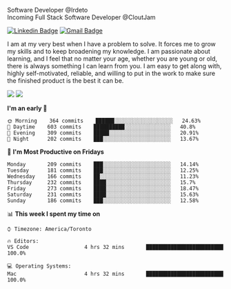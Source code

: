 Software Developer @Irdeto
<br />
Incoming Full Stack Software Developer @CloutJam

[![Linkedin Badge](https://img.shields.io/badge/-Jesse%20Okeya-6633cc?style=flat-square&logo=Linkedin&logoColor=white&link=https://www.linkedin.com/in/jesse-okeya-45a38510a/)](https://www.linkedin.com/in/jesse-okeya-45a38510a/) 
[![Gmail Badge](https://img.shields.io/badge/-jesseokeya@gmail.com-6633cc?style=flat-square&logo=Gmail&logoColor=white&link=mailto:jesseokeya@gmail.com)](mailto:jesseokeya@gmail.com)

I am at my very best when I have a problem to solve. It forces me to grow my skills and to keep broadening my knowledge. I am passionate about learning, and I feel that no matter your age, whether you are young or old, there is always something I can learn from you. I am easy to get along with, highly self-motivated, reliable, and willing to put in the work to make sure the finished product is the best it can be.

![](https://github-readme-stats.vercel.app/api?username=jesseokeya&show_icons=true&theme=radical) ![](https://github-readme-stats.vercel.app/api/top-langs/?username=jesseokeya&layout=compact&theme=radical)

<!--START_SECTION:waka-->
**I'm an early 🐤** 

```text
🌞 Morning    364 commits    ██████░░░░░░░░░░░░░░░░░░░   24.63% 
🌆 Daytime    603 commits    ██████████░░░░░░░░░░░░░░░   40.8% 
🌃 Evening    309 commits    █████░░░░░░░░░░░░░░░░░░░░   20.91% 
🌙 Night      202 commits    ███░░░░░░░░░░░░░░░░░░░░░░   13.67%

```
📅 **I'm Most Productive on Fridays** 

```text
Monday       209 commits    ███░░░░░░░░░░░░░░░░░░░░░░   14.14% 
Tuesday      181 commits    ███░░░░░░░░░░░░░░░░░░░░░░   12.25% 
Wednesday    166 commits    ██░░░░░░░░░░░░░░░░░░░░░░░   11.23% 
Thursday     232 commits    ████░░░░░░░░░░░░░░░░░░░░░   15.7% 
Friday       273 commits    ████░░░░░░░░░░░░░░░░░░░░░   18.47% 
Saturday     231 commits    ████░░░░░░░░░░░░░░░░░░░░░   15.63% 
Sunday       186 commits    ███░░░░░░░░░░░░░░░░░░░░░░   12.58%

```


📊 **This week I spent my time on** 

```text
⌚︎ Timezone: America/Toronto

🔥 Editors: 
VS Code                  4 hrs 32 mins       █████████████████████████   100.0%

💻 Operating Systems: 
Mac                      4 hrs 32 mins       █████████████████████████   100.0%

```


<!--END_SECTION:waka-->
